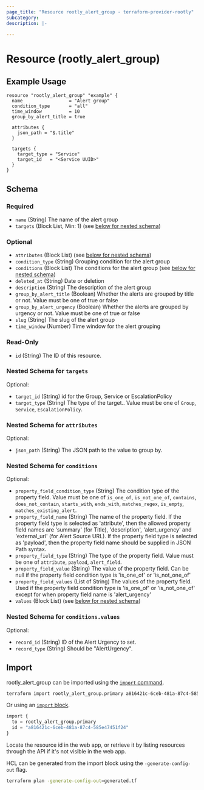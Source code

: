 ```yaml
---
page_title: "Resource rootly_alert_group - terraform-provider-rootly"
subcategory:
description: |-
    
---
```


# Resource (rootly_alert_group)



## Example Usage

```shell
resource "rootly_alert_group" "example" {
  name                 = "Alert group"
  condition_type       = "all"
  time_window          = 10
  group_by_alert_title = true

  attributes {
    json_path = "$.title"
  }

  targets {
    target_type = "Service"
    target_id   = "<Service UUID>"
  }
}
```

<!-- schema generated by tfplugindocs -->
## Schema

### Required

- `name` (String) The name of the alert group
- `targets` (Block List, Min: 1) (see [below for nested schema](#nestedblock--targets))

### Optional

- `attributes` (Block List) (see [below for nested schema](#nestedblock--attributes))
- `condition_type` (String) Grouping condition for the alert group
- `conditions` (Block List) The conditions for the alert group (see [below for nested schema](#nestedblock--conditions))
- `deleted_at` (String) Date or deletion
- `description` (String) The description of the alert group
- `group_by_alert_title` (Boolean) Whether the alerts are grouped by title or not. Value must be one of true or false
- `group_by_alert_urgency` (Boolean) Whether the alerts are grouped by urgency or not. Value must be one of true or false
- `slug` (String) The slug of the alert group
- `time_window` (Number) Time window for the alert grouping

### Read-Only

- `id` (String) The ID of this resource.

<a id="nestedblock--targets"></a>
### Nested Schema for `targets`

Optional:

- `target_id` (String) id for the Group, Service or EscalationPolicy
- `target_type` (String) The type of the target.. Value must be one of `Group`, `Service`, `EscalationPolicy`.


<a id="nestedblock--attributes"></a>
### Nested Schema for `attributes`

Optional:

- `json_path` (String) The JSON path to the value to group by.


<a id="nestedblock--conditions"></a>
### Nested Schema for `conditions`

Optional:

- `property_field_condition_type` (String) The condition type of the property field. Value must be one of `is_one_of`, `is_not_one_of`, `contains`, `does_not_contain`, `starts_with`, `ends_with`, `matches_regex`, `is_empty`, `matches_existing_alert`.
- `property_field_name` (String) The name of the property field. If the property field type is selected as 'attribute', then the allowed property field names are 'summary' (for Title), 'description', 'alert_urgency' and 'external_url' (for Alert Source URL). If the property field type is selected as 'payload', then the property field name should be supplied in JSON Path syntax.
- `property_field_type` (String) The type of the property field. Value must be one of `attribute`, `payload`, `alert_field`.
- `property_field_value` (String) The value of the property field. Can be null if the property field condition type is 'is_one_of' or 'is_not_one_of'
- `property_field_values` (List of String) The values of the property field. Used if the property field condition type is 'is_one_of' or 'is_not_one_of' except for when property field name is 'alert_urgency'
- `values` (Block List) (see [below for nested schema](#nestedblock--conditions--values))

<a id="nestedblock--conditions--values"></a>
### Nested Schema for `conditions.values`

Optional:

- `record_id` (String) ID of the Alert Urgency to set.
- `record_type` (String) Should be "AlertUrgency".

## Import

rootly_alert_group can be imported using the [`import` command](https://developer.hashicorp.com/terraform/cli/commands/import).

```sh
terraform import rootly_alert_group.primary a816421c-6ceb-481a-87c4-585e47451f24
```

Or using an [`import` block](https://developer.hashicorp.com/terraform/language/import).

```terraform
import {
  to = rootly_alert_group.primary
  id = "a816421c-6ceb-481a-87c4-585e47451f24"
}
```

Locate the resource id in the web app, or retrieve it by listing resources through the API if it's not visible in the web app.

HCL can be generated from the import block using the `-generate-config-out` flag.

```sh
terraform plan -generate-config-out=generated.tf
```
